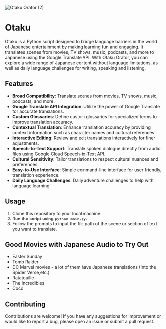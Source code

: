 ![Otaku Orator (2)](https://github.com/TechieTeee/Otaku/assets/100870737/921c4825-5968-402e-9387-484fa87c6d34)
# Otaku
Otaku is a Python script designed to bridge language barriers in the world of Japanese entertainment by making learning fun and engaging. It translates scenes from movies, TV shows, music, podcasts, and more to Japanese using the Google Translate API. With Otaku Orator, you can explore a wide range of Japanese content without language limitations, as well as daily language challenges for writing, speaking and listening.

## Features
- **Broad Compatibility**: Translate scenes from movies, TV shows, music, podcasts, and more.
- **Google Translate API Integration**: Utilize the power of Google Translate for accurate translations.
- **Custom Glossaries**: Define custom glossaries for specialized terms to improve translation accuracy.
- **Contextual Translation**: Enhance translation accuracy by providing context information such as character names and cultural references.
- **Interactive Editing**: Review and edit translations interactively for finer adjustments.
- **Speech-to-Text Support**: Translate spoken dialogue directly from audio files using Google Cloud Speech-to-Text API.
- **Cultural Sensitivity**: Tailor translations to respect cultural nuances and preferences.
- **Easy-to-Use Interface**: Simple command-line interface for user friendly, translation experience.
- **Daily Language Challenges**: Daily adventure challenges to help with language learning

## Usage
1. Clone this repository to your local machine.
2. Run the script using `python main.py`.
3. Follow the prompts to input the file path of the scene or section of text you want to translate.

## Good Movies with Japanese Audio to Try Out
- Easter Sunday
- Tomb Raider
- DC Marvel movies - a lot of them have Japanese translations (Into the Spider Verse,etc.)
- Ratatouille
- The Incredibles
- Coco


## Contributing
Contributions are welcome! If you have any suggestions for improvement or would like to report a bug, please open an issue or submit a pull request.
